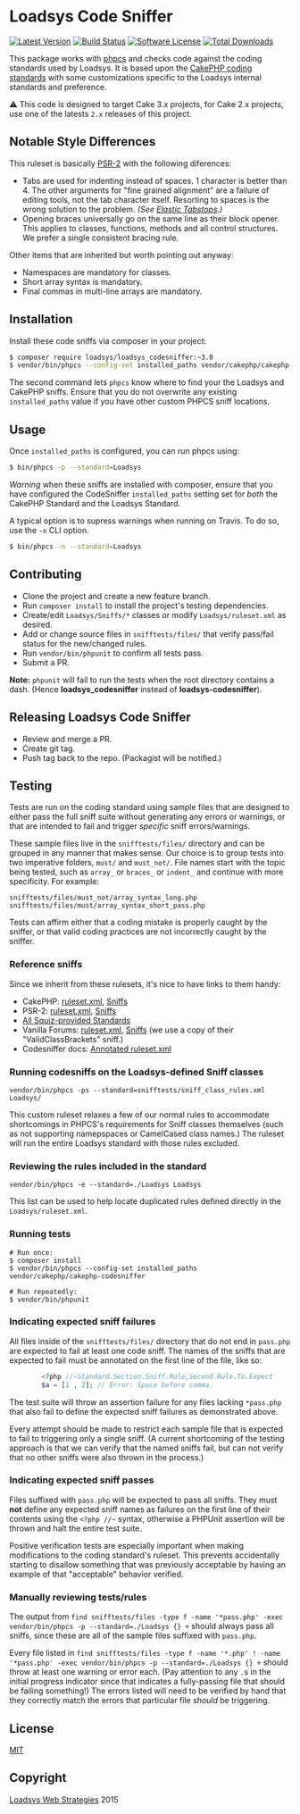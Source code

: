 # Loadsys Code Sniffer

[![Latest Version](https://img.shields.io/github/release/loadsys/loadsys_codesniffer.svg?style=flat-square)](https://github.com/loadsys/loadsys_codesniffer/releases)
[![Build Status](https://img.shields.io/travis/loadsys/loadsys_codesniffer.svg?style=flat-square)](http://travis-ci.org/loadsys/loadsys_codesniffer)
[![Software License](https://img.shields.io/badge/license-MIT-brightgreen.svg?style=flat-square)](LICENSE.txt)
[![Total Downloads](https://img.shields.io/packagist/dt/loadsys/loadsys_codesniffer.svg?style=flat-square)](https://packagist.org/packages/loadsys/loadsys_codesniffer)

This package works with [phpcs](http://pear.php.net/manual/en/package.php.php-codesniffer.php)
and checks code against the coding standards used by Loadsys. It is based upon the
[CakePHP coding standards](https://github.com/cakephp/cakephp-codesniffer) with some customizations specific to the Loadsys internal standards and preference.

:warning: This code is designed to target Cake 3.x projects, for Cake 2.x projects, use one of the latests `2.x` releases of this project.


## Notable Style Differences

This ruleset is basically [PSR-2](http://www.php-fig.org/psr/psr-2/) with the following diferences:

* Tabs are used for indenting instead of spaces. 1 character is better than 4. The other arguments for "fine grained alignment" are a failure of editing tools, not the tab character itself. Resorting to spaces is the wrong solution to the problem. _(See [Elastic Tabstops](http://nickgravgaard.com/elastic-tabstops/).)_
* Opening braces universally go on the same line as their block opener. This applies to classes, functions, methods and all control structures. We prefer a single consistent bracing rule.

Other items that are inherited but worth pointing out anyway:

* Namespaces are mandatory for classes.
* Short array syntax is mandatory.
* Final commas in multi-line arrays are mandatory.


## Installation

Install these code sniffs via composer in your project:

```bash
$ composer require loadsys/loadsys_codesniffer:~3.0
$ vendor/bin/phpcs --config-set installed_paths vendor/cakephp/cakephp-codesniffer,vendor/loadsys/loadsys_codesniffer
```

The second command lets `phpcs` know where to find your the Loadsys and CakePHP sniffs. Ensure that you do not overwrite any existing `installed_paths` value if you have other custom PHPCS sniff locations.


## Usage

Once `installed_paths` is configured, you can run phpcs using:

```bash
$ bin/phpcs -p --standard=Loadsys
```

*Warning* when these sniffs are installed with composer, ensure that you have configured the CodeSniffer `installed_paths` setting set for _both_ the CakePHP Standard and the Loadsys Standard.

A typical option is to supress warnings when running on Travis. To do so, use the `-n` CLI option.

```bash
$ bin/phpcs -n --standard=Loadsys
```

## Contributing

* Clone the project and create a new feature branch.
* Run `composer install` to install the project's testing dependencies.
* Create/edit `Loadsys/Sniffs/*` classes or modify `Loadsys/ruleset.xml` as desired.
* Add or change source files in `snifftests/files/` that verify pass/fail status for the new/changed rules.
* Run `vendor/bin/phpunit` to confirm all tests pass.
* Submit a PR.

**Note:** `phpunit` will fail to run the tests when the root directory contains a dash. (Hence **loadsys_codesniffer** instead of **loadsys-codesniffer**).


## Releasing Loadsys Code Sniffer

* Review and merge a PR.
* Create git tag.
* Push tag back to the repo. (Packagist will be notified.)


## Testing

Tests are run on the coding standard using sample files that are designed to either pass the full sniff suite without generating any errors or warnings, or that are intended to fail and trigger _specific_ sniff errors/warnings.

These sample files live in the `snifftests/files/` directory and can be grouped in any manner that makes sense. Our choice is to group tests into two imperative folders, `must/` and `must_not/`. File names start with the topic being tested, such as `array_` or `braces_` or `indent_` and continue with more specificity. For example:

```
snifftests/files/must_not/array_syntax_long.php
snifftests/files/must/array_syntax_short_pass.php
```

Tests can affirm either that a coding mistake is properly caught by the sniffer, or that valid coding practices are not incorrectly caught by the sniffer.


### Reference sniffs

Since we inherit from these rulesets, it's nice to have links to them handy:

* CakePHP: [ruleset.xml](https://github.com/cakephp/cakephp-codesniffer/blob/master/CakePHP/ruleset.xml), [Sniffs](https://github.com/cakephp/cakephp-codesniffer/tree/master/CakePHP/Sniffs)
* PSR-2: [ruleset.xml](https://github.com/squizlabs/PHP_CodeSniffer/blob/master/CodeSniffer/Standards/PSR2/ruleset.xml), [Sniffs](https://github.com/squizlabs/PHP_CodeSniffer/tree/master/CodeSniffer/Standards/PSR2/Sniffs)
* [All Squiz-provided Standards](https://github.com/squizlabs/PHP_CodeSniffer/tree/master/CodeSniffer/Standards)
* Vanilla Forums: [ruleset.xml](https://github.com/vanilla/addons/blob/master/standards/Vanilla/ruleset.xml), [Sniffs](https://github.com/vanilla/addons/tree/master/standards/Vanilla/Sniffs) (we use a copy of their "ValidClassBrackets" sniff.)
* Codesniffer docs: [Annotated ruleset.xml](https://github.com/squizlabs/PHP_CodeSniffer/wiki/Annotated-ruleset.xml)


### Running codesniffs on the Loadsys-defined Sniff classes

`vendor/bin/phpcs -ps --standard=snifftests/sniff_class_rules.xml Loadsys/`

This custom ruleset relaxes a few of our normal rules to accommodate shortcomings in PHPCS's requirements for Sniff classes themselves (such as not supporting namepspaces or CamelCased class names.) The ruleset will run the entire Loadsys standard with those rules excluded.


### Reviewing the rules included in the standard

`vendor/bin/phpcs -e --standard=./Loadsys Loadsys`

This list can be used to help locate duplicated rules defined directly in the `Loadsys/ruleset.xml`.


### Running tests

```shell
# Run once:
$ composer install
$ vendor/bin/phpcs --config-set installed_paths vendor/cakephp/cakephp-codesniffer

# Run repeatedly:
$ vendor/bin/phpunit
```


### Indicating expected sniff failures

All files inside of the `snifftests/files/` directory that do not end in `pass.php` are expected to fail at least one code sniff. The names of the sniffs that are expected to fail must be annotated on the first line of the file, like so:

```php
		<?php //~Standard.Section.Sniff.Rule,Second.Rule.To.Expect
		$a = [1 , 2]; // Error: Space before comma.
```

The test suite will throw an assertion failure for any files lacking `*pass.php` that also fail to define the expected sniff failures as demonstrated above.

Every attempt should be made to restrict each sample file that is expected to fail to triggering only a single sniff. (A current shortcoming of the testing approach is that we can verify that the named sniffs fail, but can not verify that no other sniffs were also thrown in the process.)


### Indicating expected sniff passes

Files suffixed with `pass.php` will be expected to pass all sniffs. They must **not** define any expected sniff names as failures on the first line of their contents using the `<?php //~` syntax, otherwise a PHPUnit assertion will be thrown and halt the entire test suite.

Positive verification tests are especially important when making modifications to the coding standard's ruleset. This prevents accidentally starting to disallow something that was previously acceptable by having an example of that "acceptable" behavior verified.


### Manually reviewing tests/rules

The output from `find snifftests/files -type f -name '*pass.php' -exec vendor/bin/phpcs -p --standard=./Loadsys {} +` should always pass all sniffs, since these are all of the sample files suffixed with `pass.php`.

Every file listed in `find snifftests/files -type f -name '*.php' ! -name '*pass.php' -exec vendor/bin/phpcs -p --standard=./Loadsys {} +` should throw at least one warning or error each. (Pay attention to any `.`s in the initial progress indicator since that indicates a fully-passing file that should be failing something!) The errors listed will need to be verified by hand that they correctly match the errors that particular file _should_ be triggering.


## License

[MIT](https://github.com/loadsys/loadsys_codesniffer/blob/master/LICENSE.md)


## Copyright

[Loadsys Web Strategies](http://www.loadsys.com) 2015
